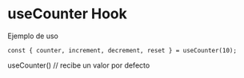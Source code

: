 # useCounter Hook

Ejemplo de uso

```
const { counter, increment, decrement, reset } = useCounter(10);

```
useCounter()  // recibe un valor por defecto
